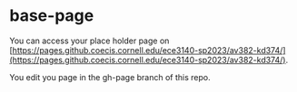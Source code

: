 # base-page

You can access your place holder page on [https://pages.github.coecis.cornell.edu/ece3140-sp2023/av382-kd374/](https://pages.github.coecis.cornell.edu/ece3140-sp2023/av382-kd374/).

You edit you page in the gh-page branch of this repo.
